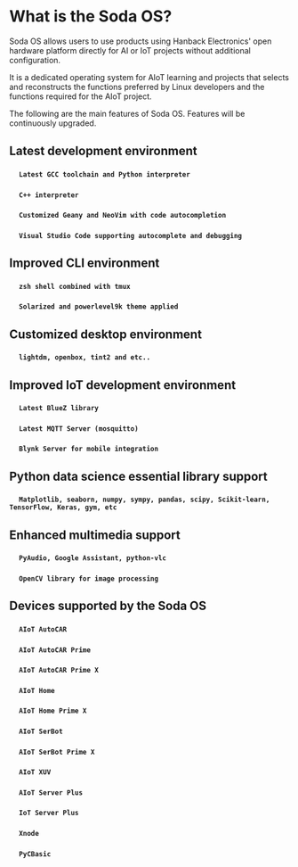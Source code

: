 # What is the Soda OS?

Soda OS allows users to use products using Hanback Electronics' open hardware platform directly for AI or IoT projects without additional configuration.

It is a dedicated operating system for AIoT learning and projects that selects and reconstructs the functions preferred by Linux developers and the functions required for the AIoT project.


The following are the main features of Soda OS. Features will be continuously upgraded.

<h2> Latest development environment </h2>

<h4>&emsp;  <code class="cyan_blue">Latest GCC toolchain and Python interpreter</code></h4>

<h4>&emsp;  <code class="cyan_blue">C++ interpreter</code></h4>

<h4>&emsp;  <code class="cyan_blue">Customized Geany and NeoVim with code autocompletion</code></h4>

<h4>&emsp;  <code class="cyan_blue">Visual Studio Code supporting autocomplete and debugging</code></h4>

<h2> Improved CLI environment </h2>

<h4>&emsp;  <code class="cyan_blue">zsh shell combined with tmux</code></h4>

<h4>&emsp;  <code class="cyan_blue">Solarized and powerlevel9k theme applied</code></h4>

<h2> Customized desktop environment </h2>

<h4>&emsp;  <code class="cyan_blue">lightdm, openbox, tint2 and etc..</code></h4>

<h2> Improved IoT development environment </h2>

<h4>&emsp;  <code class="cyan_blue">Latest BlueZ library</code></h4>

<h4>&emsp;  <code class="cyan_blue">Latest MQTT Server (mosquitto)</code></h4>
  
<h4>&emsp;  <code class="cyan_blue">Blynk Server for mobile integration</code></h4> 

<h2> Python data science essential library support </h2>

<h4>&emsp;  <code class="cyan_blue">Matplotlib, seaborn, numpy, sympy, pandas, scipy, Scikit-learn, TensorFlow, Keras, gym, etc</code></h4>

<h2> Enhanced multimedia support </h2>

<h4>&emsp;  <code class="cyan_blue">PyAudio, Google Assistant, python-vlc</code></h4>

<h4>&emsp;  <code class="cyan_blue">OpenCV library for image processing</code></h4>

<h2> Devices supported by the Soda OS </h2>

<h4>&emsp;  <code class="cyan_blue">AIoT AutoCAR</code></h4>

<h4>&emsp;  <code class="cyan_blue">AIoT AutoCAR Prime</code></h4>

<h4>&emsp;  <code class="cyan_blue">AIoT AutoCAR Prime X</code></h4>

<h4>&emsp;  <code class="cyan_blue">AIoT Home</code></h4>

<h4>&emsp;  <code class="cyan_blue">AIoT Home Prime X</code></h4>

<h4>&emsp;  <code class="cyan_blue">AIoT SerBot</code></h4>

<h4>&emsp;  <code class="cyan_blue">AIoT SerBot Prime X</code></h4>

<h4>&emsp;  <code class="cyan_blue">AIoT XUV</code></h4>

<h4>&emsp;  <code class="cyan_blue">AIoT Server Plus</code></h4>

<h4>&emsp;  <code class="cyan_blue">IoT Server Plus</code></h4>

<h4>&emsp;  <code class="cyan_blue">Xnode</code></h4>

<h4>&emsp;  <code class="cyan_blue">PyCBasic</code></h4>

